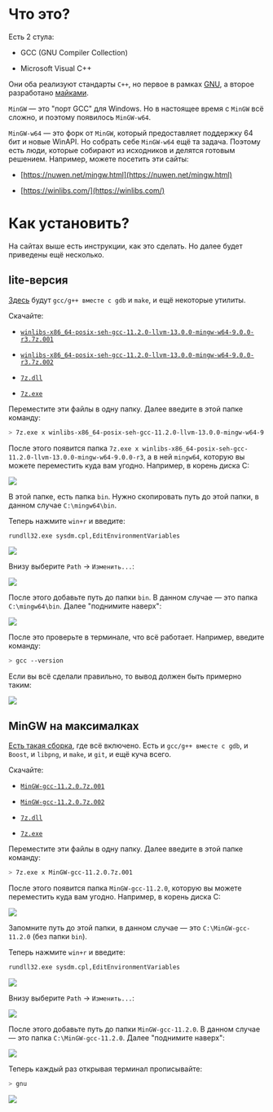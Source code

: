 # Что это?

Есть 2 стула:

 - GCC (GNU Compiler Collection)

 - Microsoft Visual C++

Они оба реализуют стандарты `C++`, но первое в рамках [GNU](https://ru.wikipedia.org/wiki/GNU_Compiler_Collection), а второе разработано [майками](https://ru.wikipedia.org/wiki/Microsoft_Visual_C%2B%2B).

`MinGW` — это "порт GCC" для Windows. Но в настоящее время с `MinGW` всё сложно, и поэтому появилось `MinGW-w64`.

`MinGW-w64` — это форк от `MinGW`, который предоставляет поддержку 64 бит и новые WinAPI. Но собрать себе `MinGW-w64` ещё та задача. Поэтому есть люди, которые собирают из исходников и делятся готовым решением. Например, можете посетить эти сайты:

 - [https://nuwen.net/mingw.html](https://nuwen.net/mingw.html)

 - [https://winlibs.com/](https://winlibs.com/)

# Как установить?

На сайтах выше есть инструкции, как это сделать. Но далее будет приведены ещё несколько.

## lite-версия

[Здесь](https://winlibs.com/) будут `gcc/g++ вместе с gdb` и `make`, и ещё некоторые утилиты.

Скачайте:
 - [`winlibs-x86_64-posix-seh-gcc-11.2.0-llvm-13.0.0-mingw-w64-9.0.0-r3.7z.001`](https://github.com/The220th/SharedLib/raw/main/cpp/Windows/MinGW/winlibs-x86_64-posix-seh-gcc-11.2.0-llvm-13.0.0-mingw-w64-9.0.0-r3.7z.001)

 - [`winlibs-x86_64-posix-seh-gcc-11.2.0-llvm-13.0.0-mingw-w64-9.0.0-r3.7z.002`](https://github.com/The220th/SharedLib/raw/main/cpp/Windows/MinGW/winlibs-x86_64-posix-seh-gcc-11.2.0-llvm-13.0.0-mingw-w64-9.0.0-r3.7z.002)

 - [`7z.dll`](https://github.com/The220th/SharedLib/raw/main/cpp/Windows/MinGW/7z.dll)
 
 - [`7z.exe`](https://github.com/The220th/SharedLib/raw/main/cpp/Windows/MinGW/7z.exe)

Переместите эти файлы в одну папку. Далее введите в этой папке команду:

``` bash
> 7z.exe x winlibs-x86_64-posix-seh-gcc-11.2.0-llvm-13.0.0-mingw-w64-9.0.0-r3.7z.001
```

После этого появится папка `7z.exe x winlibs-x86_64-posix-seh-gcc-11.2.0-llvm-13.0.0-mingw-w64-9.0.0-r3`, а в ней `mingw64`, которую вы можете переместить куда вам угодно. Например, в корень диска C:

![](./imgsrc/lite-1.PNG)

В этой папке, есть папка `bin`. Нужно скопировать путь до этой папки, в данном случае `С:\mingw64\bin`.

Теперь нажмите `win+r` и введите:

``` bash
rundll32.exe sysdm.cpl,EditEnvironmentVariables
```

![](./imgsrc/winr.PNG)

Внизу выберите `Path` -> `Изменить...`:

![](./imgsrc/selpath.PNG)

После этого добавьте путь до папки `bin`. В данном случае — это папка `С:\mingw64\bin`. Далее "поднимите наверх":

![](./imgsrc/lite-2.PNG)

После это проверьте в терминале, что всё работает. Например, введите команду:

``` bash
> gcc --version
```

Если вы всё сделали правильно, то вывод должен быть примерно таким:

![](./imgsrc/gccver.PNG)


## MinGW на максималках

[Есть такая сборка](https://nuwen.net/mingw.html), где всё включено. Есть и `gcc/g++ вместе с gdb`, и `Boost`, и `libpng`, и `make`, и `git`, и ещё куча всего.

Скачайте:
 - [`MinGW-gcc-11.2.0.7z.001`](https://github.com/The220th/SharedLib/raw/main/cpp/Windows/MinGW/MinGW-gcc-11.2.0.7z.001)

 - [`MinGW-gcc-11.2.0.7z.002`](https://github.com/The220th/SharedLib/raw/main/cpp/Windows/MinGW/MinGW-gcc-11.2.0.7z.002)
 
 - [`7z.dll`](https://github.com/The220th/SharedLib/raw/main/cpp/Windows/MinGW/7z.dll)

 - [`7z.exe`](https://github.com/The220th/SharedLib/raw/main/cpp/Windows/MinGW/7z.exe)

Переместите эти файлы в одну папку. Далее введите в этой папке команду:

``` bash
> 7z.exe x MinGW-gcc-11.2.0.7z.001
```

После этого появится папка `MinGW-gcc-11.2.0`, которую вы можете переместить куда вам угодно. Например, в корень диска C:

![](./imgsrc/all-1.PNG)

Запомните путь до этой папки, в данном случае — это `С:\MinGW-gcc-11.2.0` (без папки `bin`). 

Теперь нажмите `win+r` и введите:

``` bash
rundll32.exe sysdm.cpl,EditEnvironmentVariables
```

![](./imgsrc/winr.PNG)

Внизу выберите `Path` -> `Изменить...`:

![](./imgsrc/selpath.PNG)

После этого добавьте путь до папки `MinGW-gcc-11.2.0`. В данном случае — это папка `С:\MinGW-gcc-11.2.0`. Далее "поднимите наверх":

![](./imgsrc/all-2.PNG)

Теперь каждый раз открывая терминал прописывайте:

``` bash
> gnu
```

![](./imgsrc/all.PNG)